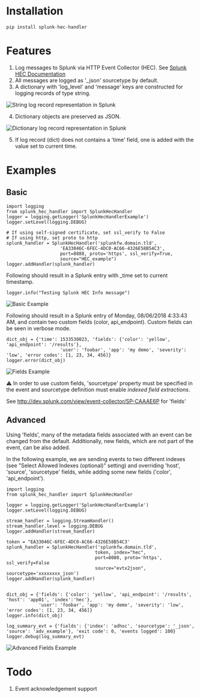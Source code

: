 # Installation

```
pip install splunk-hec-handler
```

# Features
1. Log messages to Splunk via HTTP Event Collector (HEC).
See [Splunk HEC Documentation](http://docs.splunk.com/Documentation/Splunk/latest/Data/AboutHEC)
2. All messages are logged as '_json' sourcetype by default.
3. A dictionary with 'log_level' and 'message' keys are constructed for logging records of type string.

![String log record representation in Splunk](https://github.com/vavarachen/splunk_http_handler/blob/master/resources/str_record.png)

4. Dictionary objects are preserved as JSON.

![Dictionary log record representation in Splunk](https://github.com/vavarachen/splunk_http_handler/blob/master/resources/dict_record.png)

5. If log record (dict) does not contains a 'time' field,  one is added with the value set to current time.

# Examples

## Basic
```
import logging
from splunk_hec_handler import SplunkHecHandler
logger = logging.getLogger('SplunkHecHandlerExample')
logger.setLevel(logging.DEBUG)

# If using self-signed certificate, set ssl_verify to False
# If using http, set proto to http
splunk_handler = SplunkHecHandler('splunkfw.domain.tld',
                    'EA33046C-6FEC-4DC0-AC66-4326E58B54C3',
                    port=8888, proto='https', ssl_verify=True,
                    source="HEC_example")
logger.addHandler(splunk_handler)
```

Following should result in a Splunk entry with _time set to current timestamp.

```
logger.info("Testing Splunk HEC Info message")
```

![Basic Example](https://github.com/vavarachen/splunk_http_handler/blob/master/resources/basic_example.png)

Following should result in a Splunk entry of Monday, 08/06/2018 4:33:43 AM, and contain two
custom fields (color, api_endpoint).  Custom fields can be seen in verbose mode. 

```
dict_obj = {'time': 1533530023, 'fields': {'color': 'yellow', 'api_endpoint': '/results'},
                    'user': 'foobar', 'app': 'my demo', 'severity': 'low', 'error codes': [1, 23, 34, 456]}
logger.error(dict_obj)
```

![Fields Example](https://github.com/vavarachen/splunk_http_handler/blob/master/resources/fields_example.png)

:warning: In order to use custom fields, 'sourcetype' property must be specified in the event 
and sourcetype definition must enable *indexed field extractions*.


See http://dev.splunk.com/view/event-collector/SP-CAAAE6P for 'fields'

## Advanced
Using 'fields', many of the metadata fields associated with an event can be changed from the default.  Additionally, new
fields, which are not part of the event, can be also added.

In the following example, we are sending events to two different indexes (see "Select Allowed Indexes (optional)" setting)
and overriding 'host', 'source', 'sourcetype' fields, while adding some new fields ('color', 'api_endpoint').

```
import logging
from splunk_hec_handler import SplunkHecHandler

logger = logging.getLogger('SplunkHecHandlerExample')
logger.setLevel(logging.DEBUG)

stream_handler = logging.StreamHandler()
stream_handler.level = logging.DEBUG
logger.addHandler(stream_handler)

token = "EA33046C-6FEC-4DC0-AC66-4326E58B54C3'
splunk_handler = SplunkHecHandler('splunkfw.domain.tld',
                                 token, index="hec",
                                 port=8080, proto='https', ssl_verify=False
                                 source="evtx2json", sourcetype='xxxxxxxx_json')
logger.addHandler(splunk_handler)


dict_obj = {'fields': {'color': 'yellow', 'api_endpoint': '/results', 'host': 'app01', 'index':'hec'},
            'user': 'foobar', 'app': 'my demo', 'severity': 'low', 'error codes': [1, 23, 34, 456]}
logger.info(dict_obj)

log_summary_evt = {'fields': {'index': 'adhoc', 'sourcetype': '_json', 'source': 'adv_example'}, 'exit code': 0, 'events logged': 100}
logger.debug(log_summary_evt)
```

![Advanced Fields Example](https://github.com/vavarachen/splunk_http_handler/blob/master/resources/advanced_example.png)


# Todo
1. Event acknowledgement support

